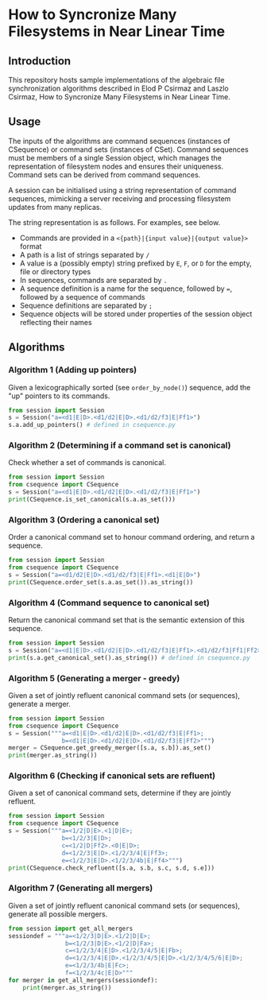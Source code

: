 # How to Syncronize Many Filesystems in Near Linear Time

## Introduction

This repository hosts sample implementations of the algebraic file synchronization
algorithms described in
Elod P Csirmaz and Laszlo Csirmaz,
How to Syncronize Many Filesystems in Near Linear Time.

## Usage

The inputs of the algorithms are command sequences (instances of CSequence) or command sets (instances of CSet).
Command sequences must be members of a single Session object, which manages the representation of filesystem nodes
and ensures their uniqueness. Command sets can be derived from command sequences.

A session can be initialised using a string representation of command sequences, mimicking
a server receiving and processing filesystem updates from many replicas.

The string representation is as follows. For examples, see below.

- Commands are provided in a `<{path}|{input value}|{output value}>` format
- A path is a list of strings separated by `/`
- A value is a (possibly empty) string prefixed by `E`, `F`, or `D` for the empty, file or directory types
- In sequences, commands are separated by `.`
- A sequence definition is a name for the sequence, followed by `=`, followed by a sequence of commands
- Sequence definitions are separated by `;`
- Sequence objects will be stored under properties of the session object reflecting their names

## Algorithms

### Algorithm 1 (Adding up pointers)

Given a lexicographically sorted (see `order_by_node()`) sequence, add the "up" pointers to its commands.

```python
from session import Session
s = Session("a=<d1|E|D>.<d1/d2|E|D>.<d1/d2/f3|E|Ff1>")
s.a.add_up_pointers() # defined in csequence.py
```

### Algorithm 2 (Determining if a command set is canonical)

Check whether a set of commands is canonical.

```python
from session import Session
from csequence import CSequence
s = Session("a=<d1|E|D>.<d1/d2|E|D>.<d1/d2/f3|E|Ff1>")
print(CSequence.is_set_canonical(s.a.as_set()))
```

### Algorithm 3 (Ordering a canonical set)

Order a canonical command set to honour command ordering, and return a sequence.

```python
from session import Session
from csequence import CSequence
s = Session("a=<d1/d2|E|D>.<d1/d2/f3|E|Ff1>.<d1|E|D>")
print(CSequence.order_set(s.a.as_set()).as_string())
```

### Algorithm 4 (Command sequence to canonical set)

Return the canonical command set that is the semantic extension of this sequence.

```python
from session import Session
s = Session("a=<d1|E|D>.<d1/d2|E|D>.<d1/d2/f3|E|Ff1>.<d1/d2/f3|Ff1|Ff2>")
print(s.a.get_canonical_set().as_string()) # defined in csequence.py
```

### Algorithm 5 (Generating a merger - greedy)

Given a set of jointly refluent canonical command sets (or sequences), generate a merger.

```python
from session import Session
from csequence import CSequence
s = Session("""a=<d1|E|D>.<d1/d2|E|D>.<d1/d2/f3|E|Ff1>;
               b=<d1|E|D>.<d1/d2|E|D>.<d1/d2/f3|E|Ff2>""")
merger = CSequence.get_greedy_merger([s.a, s.b]).as_set()
print(merger.as_string())
```

### Algorithm 6 (Checking if canonical sets are refluent)

Given a set of canonical command sets, determine if they are jointly refluent.

```python
from session import Session
from csequence import CSequence
s = Session("""a=<1/2|D|E>.<1|D|E>;
               b=<1/2/3|E|D>;
               c=<1/2|D|Ff2>.<0|E|D>;
               d=<1/2/3|E|D>.<1/2/3/4|E|Ff3>;
               e=<1/2/3|E|D>.<1/2/3/4b|E|Ff4>""")
print(CSequence.check_refluent([s.a, s.b, s.c, s.d, s.e]))
```

### Algorithm 7 (Generating all mergers)

Given a set of jointly refluent canonical command sets (or sequences), generate all possible mergers.

```python
from session import get_all_mergers
sessiondef = """a=<1/2/3|D|E>.<1/2|D|E>;
                b=<1/2/3|D|E>.<1/2|D|Fa>;
                c=<1/2/3/4|E|D>.<1/2/3/4/5|E|Fb>;
                d=<1/2/3/4|E|D>.<1/2/3/4/5|E|D>.<1/2/3/4/5/6|E|D>;
                e=<1/2/3/4b|E|Fc>;
                f=<1/2/3/4c|E|D>"""
for merger in get_all_mergers(sessiondef):
    print(merger.as_string())
```
